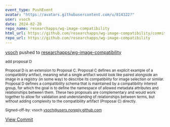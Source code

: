 ```yaml
---
event_type: PushEvent
avatar: "https://avatars.githubusercontent.com/u/814322?"
user: vsoch
date: 2024-02-20
repo_name: researchapps/wg-image-compatibility
html_url: https://github.com/researchapps/wg-image-compatibility/commit/9dc0def49619741155359c9fbe26923472713f14
repo_url: https://github.com/researchapps/wg-image-compatibility
---
```


<a href='https://github.com/vsoch' target='_blank'>vsoch</a> pushed to <a href='https://github.com/researchapps/wg-image-compatibility' target='_blank'>researchapps/wg-image-compatibility</a>

<small>add proposal D

Proposal D is an extension to Proposal C. Proposal C defines an explicit
example of a compatibility artifact, meaning what a single artifact would
look like paired alongside an image in a registry (in some way) to describe
its compatibility for image selection or similar. Proposal D defines a
compatibility schema that is maintained by a compatibility interest group,
for which the goal is to define the namespace of allowed metadata attributes
and relationships between them. These two proposals are complementary and
would work together to allow for validation and understanding of relationships
between terms, but without adding complexity to the compatibility artifact
(Proposal C) directly.

Signed-off-by: vsoch <vsoch@users.noreply.github.com></small>

<a href='https://github.com/researchapps/wg-image-compatibility/commit/9dc0def49619741155359c9fbe26923472713f14' target='_blank'>View Commit</a>